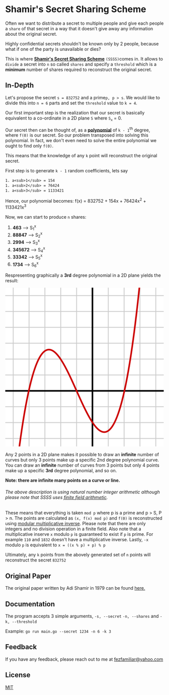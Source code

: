 # Shamir's Secret Sharing Scheme

Often we want to distribute a secret to multiple people and give each people a ```share``` of that secret in a way that it doesn't give away any information about the original secret.   


Highly confidential secrets shouldn't be known only by 2 people, because what if one of the party is unavailable or dies?  

This is where [**Shamir's Secret Sharing Scheme**](https://en.wikipedia.org/wiki/Shamir%27s_Secret_Sharing) ```(SSSS)```comes in. It allows to ```divide``` a secret into ```n``` so called ```shares``` and specify a ```threshold``` which is a **minimum** number of shares required to reconstruct the original secret.  

## In-Depth

Let's propose the secret ```s = 832752``` and a prime```p, p > s```. We would like to divide this into ```n = 6``` parts and set the ```threshold``` value to ```k = 4```.

Our first important step is the realization that our secret is basically equivalent to a co-ordinate in a 2D plane ```S``` where ```S```<sub>```x```</sub> = 0.

Our secret then can be thought of, as a **[polynomial](https://en.wikipedia.org/wiki/Polynomial)** of ```k - 1```<sup>th</sup> degree, where ```f(0)``` is our secret. So our problem transposed into solving this polynomial. In fact, we don't even need to solve the entire polynomial we ought to find only ```f(0)```.  



This means that the knowledge of any ```k``` point will reconstruct the original secret. 

First step is to generate ```k - 1``` random coefficients, lets say


    1. a<sub>1</sub> = 154
    1. a<sub>2</sub> = 76424
    1. a<sub>3</sub> = 1133421


Hence, our polynomial becomes: f(x) = 832752 + 154x + 76424x<sup>2</sup> + 1133421x<sup>3</sup>

Now, we can start to produce ```n``` shares:
1.  **463**      --> S<sub>1</sub><sup>x</sup> 
1.  **88847**    --> S<sub>2</sub><sup>x</sup> 
1.  **2994**     --> S<sub>3</sub><sup>x</sup> 
1.  **345672**   --> S<sub>4</sub><sup>x</sup> 
1.  **33342**    --> S<sub>5</sub><sup>x</sup> 
1.  **1734**     --> S<sub>6</sub><sup>x</sup> 



Respresenting graphically a **3rd** degree polynomial in a 2D plane yields the result:

![secret_curve](/assets/poly.png "curve.")

 
Any 2 points in a 2D plane makes it possible to draw an **infinite** number of curves but only 3 points make up a specific 2nd degree polynomial curve. You can draw an **infinite** number of curves from 3 points but only 4 points make up a specific **3rd** degree polynomial, and so on.

**Note: there are infinite many points on a curve or line.**
###### The above description is using natural number integer arithmetic although please note that SSSS uses [finite field arithmetic](https://en.wikipedia.org/wiki/Finite_field).

These means that everything is taken ```mod p``` where p is a prime and p > S, P > n. The points are calculated as ```(x, f(x) mod p)``` and ```f(0)``` is reconstructed using [modular multiplicative inverse](https://en.wikipedia.org/wiki/Modular_multiplicative_inverse). Please note that there are only integers and no division operation in a finite field. Also note that a multiplicative inserve ```x``` modulo ```p``` is guaranteed to exist if ```p``` is prime. For example ```110``` and ```1832``` doesn't have a multiplicative inverse. Lastly, ```-x``` modulo ```p``` is equivalent to ```x = ((x % p) + p) % p```

Ultimately, any ```k``` points from the abovely generated set of ```n``` points will reconstruct the secret ```832752```

## Original Paper
The original paper written by Adi Shamir in 1979 can be found [here.](http://web.mit.edu/6.857/OldStuff/Fall03/ref/Shamir-HowToShareASecret.pdf)
## Documentation

The program accepts 3  simple arguments, ```-s, --secret``` ```-n, --shares``` and ```-k, --threshold```

Example: ```go run main.go --secret 1234 -n 6 -k 3```
  
## Feedback

If you have any feedback, please reach out to me at fezfamiliar@yahoo.com

  
## License

[MIT](https://choosealicense.com/licenses/mit/)

  